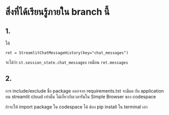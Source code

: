 # สิ่งที่ได้เรียนรู้ภายใน branch นี้
## 1.
ให้
```
ret = StreamlitChatMessageHistory(key="chat_messages")
```
จะได้ว่า
`st.session_state.chat_messages` เหมือน `ret.messages`

## 2.
การ include/exclude ชื่อ package ออกจาก requirements.txt จะมีผล กับ application บน streamlit cloud เท่านั้น ไม่เกี่ยวกับเวลารันใน Simple Browser ของ codespace

ถ้าจะให้ import package ใน codespace ได้ ต้อง pip install <pkg-name> ใน terminal เอา
